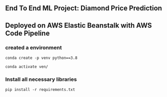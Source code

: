 ## End To End ML Project: Diamond Price Prediction 

## Deployed on AWS Elastic Beanstalk with AWS Code Pipeline


### created a environment

```
conda create -p venv python==3.8

conda activate ven/
```
### Install all necessary libraries
```
pip install -r requirements.txt
```
